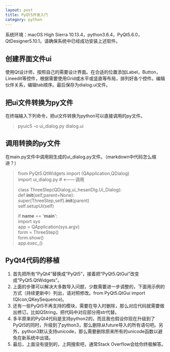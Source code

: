 ```yaml
---
layout: post
title: PyQt5开发入门
category: python
---
```

系统环境：macOS High Sierra 10.13.4，python3.6.4，PyQt5.6.0， QtDesigner5.10.1。请确保系统中已经成功安装上述软件。

## 创建界面文件ui
使用Qt设计师，按照自己的需要设计界面。在合适的位置添加Label，Button，Lineedit等控件，根据需要使用Grid或水平或竖直等布局，排列好各个控件。编辑伙伴关系，编辑tab顺序。最后保存为dialog.ui文件。

## 把ui文件转换为py文件
在终端输入下列命令，把ui文件转换为python可以直接调用的py文件。
> pyuic5 -o ui_dialog.py dialog.ui

## 调用转换的py文件
在main.py文件中调用刚生成的ui_dialog.py文件。（markdown中代码怎么缩进？）

> from PyQt5.QtWidgets import (QApplication,QDialog)  
> import ui_dialog.py  # <---调用
> 
> class ThreeStep(QDialog,ui_hesanDlg.Ui_Dialog):  
>     def __init__(self,parent=None):  
>         super(ThreeStep,self).__init__(parent)  
>         self.setupUi(self)  
> 
> if __name__ == '__main__':  
>     import sys  
>     app = QApplication(sys.argv)  
>     form = ThreeStep()  
>     form.show()  
>     app.exec_()

## PyQt4代码的移植
1. 首先把所有“PyQt4”替换成“PyQt5”，接着把“PyQt5.QtGui”改变成“PyQt5.QtWidgets”。
2. 上面的步骤可以解决大多数导入问题，少数需要进一步调整的，下面用示例的方式（持续更新中）列出，请对照修改。from PyQt5.QtGui import (QIcon,QKeySequence)。
3. 还有一些PyQt5不再支持的模块，需要在导入时删除，那么对应代码就需要做出修订。比如QString，把代码中对应部分用str代替。
4. 多半原来的PyQt4代码是支持python2的，而且我也假设你现在升级到了PyQt5的同时，升级到了python3，那么删除从future导入的所有语句吧。另外，python3默认支持unicode，那么需要删除原来所有的unicode函数以避免在新系统中出错。
5. 最后，上面没有提到的，上网搜索吧，通常Stack Overflow会给你终极解答。